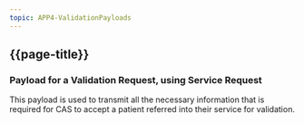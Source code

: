 ```yaml
---
topic: APP4-ValidationPayloads
---
```


## {{page-title}}

### Payload for a Validation Request, using Service Request

This payload is used to transmit all the necessary information that is required for CAS to accept a patient referred into their service for validation.